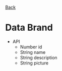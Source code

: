 [Back](../)

# Data Brand

- API
  - Number id
  - String name
  - String description
  - String picture
